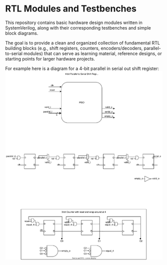 # RTL Modules and Testbenches


This repository contains basic hardware design modules written in SystemVerilog, along with their corresponding testbenches and simple block diagrams.

The goal is to provide a clean and organized collection of fundamental RTL building blocks (e.g., shift registers, counters, encoders/decoders, parallel-to-serial modules) that can serve as learning material, reference designs, or starting points for larger hardware projects.

For example here is a diagram for a 4-bit parallel in serial out shift register:
![Module Diagram Placeholder](4_bit_PISO/4_bit_PISO.svg)
